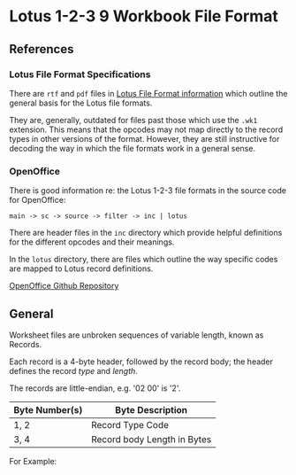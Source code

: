 # Lotus 1-2-3 9 Workbook File Format

## References

### Lotus File Format Specifications

There are `rtf` and `pdf` files in [Lotus File Format information](Lotus%20File%20Format%20Information/) which outline the general basis for the Lotus file formats. 

They are, generally, outdated for files past those which use the `.wk1` extension. This means that the opcodes may not map directly to the record types in other versions of the format. However, they are still instructive for decoding the way in which the file formats work in a general sense.

### OpenOffice

There is good information re: the Lotus 1-2-3 file formats in the source code for OpenOffice: 

`main -> sc -> source -> filter -> inc | lotus`

There are header files in the `inc` directory which provide helpful definitions for the different opcodes and their meanings.

In the `lotus` directory, there are files which outline the way specific codes are mapped to Lotus record definitions. 

[OpenOffice Github Repository](https://github.com/apache/openoffice)

## General

Worksheet files are unbroken sequences of variable length, known as Records.

Each record is a 4-byte header, followed by the record body; the header defines the record _type_ and _length_.

The records are little-endian, e.g. '02 00' is '2'.

| Byte Number(s) | Byte Description            |
| -------------- | --------------------------- |
| 1, 2           | Record Type Code            |
| 3, 4           | Record body Length in Bytes |

For Example:


